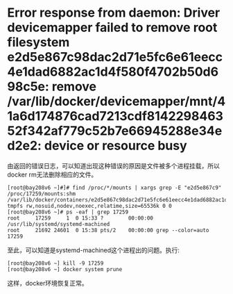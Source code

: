 # Error response from daemon: Driver devicemapper failed to remove root filesystem e2d5e867c98dac2d71e5fc6e61eecc4e1dad6882ac1d4f580f4702b50d698c5e: remove /var/lib/docker/devicemapper/mnt/41a6d174876cad7213cdf814229846352f342af779c52b7e66945288e34ed2e2: device or resource busy

由返回的错误日志，可以知道出现这种错误的原因是文件被多个进程挂载，所以docker rm无法删除相应的文件。

```
[root@bay208v6 ~]#]# find /proc/*/mounts | xargs grep -E "e2d5e867c9"
/proc/17259/mounts:shm /var/lib/docker/containers/e2d5e867c98dac2d71e5fc6e61eecc4e1dad6882ac1d4f580f4702b50d698c5e/shm tmpfs rw,nosuid,nodev,noexec,relatime,size=65536k 0 0
[root@bay208v6 ~]# ps -eaf | grep 17259
root     17259     1  0 15:33 ?        00:00:00 /usr/lib/systemd/systemd-machined
root     21692 24601  0 15:38 pts/2    00:00:00 grep --color=auto 17259
```

至此，可以知道是systemd-machined这个进程出的问题。执行:

```
[root@bay208v6 ~] kill -9 17259
[root@bay208v6 ~] docker system prune
```

这样，docker环境恢复正常。